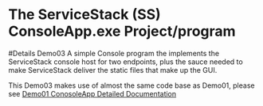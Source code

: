 # The ServiceStack (SS) ConsoleApp.exe Project/program
#Details Demo03
A simple Console program the implements the ServiceStack console host for two endpoints, plus the sauce needed to make ServiceStack deliver the static files that make up the GUI.

This Demo03 makes use of almost the same code base as Demo01, please see [Demo01 ConosoleApp Detailed Documentation]()



